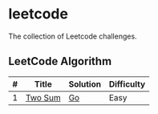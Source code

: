# leetcode

The collection of Leetcode challenges.

## LeetCode Algorithm

| # | Title | Solution | Difficulty |
|---|-------|----------|------------|
|1|[Two Sum](https://leetcode.com/problems/two-sum/)|[Go](./algorithms/golang/twoSum/twoSum.go)|Easy|
